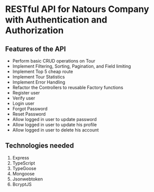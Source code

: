 # RESTful API for Natours Company with Authentication and Authorization

## Features of the API

- Perform basic CRUD operations on Tour
- Implement Filtering, Sorting, Pagination, and Field limiting
- Implement Top 5 cheap route
- Implement Tour Statistics
- Implement Error Handling
- Refactor the Controllers to reusable Factory functions
- Register user
- Verify user
- Login user
- Forgot Password
- Reset Password
- Allow logged in user to update password
- Allow logged in user to update his profile
- Allow logged in user to delete his account

## Technologies needed

1. Express
2. TypeScript
3. TypeGoose
4. Mongoose
5. Jsonwebtoken
6. BcryptJS
